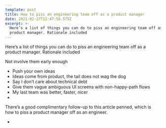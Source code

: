 ```yaml
---
template: post
title: How to piss an engineering team off as a product manager
date: 2021-02-27T12:47:58.575Z
excerpt: >-
  Here’s a list of things you can do to piss an engineering team off as a
  product manager. Rationale included
---
```

Here’s a list of things you can do to piss an engineering team off as a product manager. Rationale included

Not involve them early enough

*   Push your own ideas
*   Ideas come from product, the tail does not wag the dog
*   Say I don’t care about technical debt
*   Give them vague ambiguous UI screens with non-happy-path flows
*   My last team was better, faster, nicer
*     
    

There’s a good complimentary follow-up to this article penned, which is how to piss a product manager off as an engineer.

*
